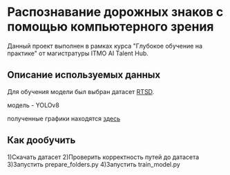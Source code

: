 # Распознавание дорожных знаков с помощью компьютерного зрения

Данный проект выполнен в рамках курса "Глубокое обучение на практике" от магистратуры ITMO AI Talent Hub.

## Описание используемых данных

Для обучения модели был выбран датасет [RTSD](https://www.kaggle.com/datasets/watchman/rtsd-dataset). 

модель - YOLOv8

полученные графики находятся [здесь](https://drive.google.com/drive/folders/1e1ANjj-kWM5Z3RyVXB5qg3Vr5kXw__4N?usp=sharing)

## Как дообучить

1)Скачать датасет
2)Проверить корректность путей до датасета
3)Запустить prepare_folders.py
4)Запустить train_model.py

